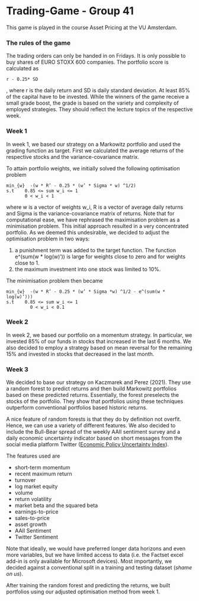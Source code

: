 # Trading-Game - Group 41
This game is played in the course Asset Pricing at the VU Amsterdam.

### The rules of the game
The trading orders can only be handed in on Fridays. It is only possible to buy shares of EURO STOXX 600 companies. The portfolio score is calculated as 
```
r - 0.25* SD
```
, where r is the daily return and SD is daily standard deviation. At least 85% of the capital have to be invested. While the winners of the game receive a small grade boost, the grade is based on the variety and complexity of employed strategies. They should reflect the lecture topics of the respective week. 

### Week 1
In week 1, we based our strategy on a Markowitz portfolio and used the grading function as target. First we calculated the average returns of the respective stocks and the variance-covariance matrix. 

To attain portfolio weights,  we initially solved the following optimisation problem 

```
min_{w}  -(w * R’ - 0.25 * (w’ * Sigma * w) ^1/2)
s.t    0.85 <= sum w_i <= 1
       0 < w_i < 1 
```

where w is a vector of weights w_i, R is a vector of average daily returns and Sigma is the variance-covariance matrix of returns. Note that for computational ease, we have rephrased the maximisation problem as a minimisation problem. This initial approach resulted in a very concentrated portfolio. As we deemed this undesirable, we decided to adjust the optimisation problem in two ways: 

1. a punishment term was added to the target function. The function e^(sum(w * log(w)’)) is large for weights close to zero and for weights close to 1. 
2. the maximum investment into one stock was limited to 10%.

The minimisation problem then became

```
min_{w}  -(w * R’ - 0.25 * (w’ * Sigma *w) ^1/2 - e^(sum(w * log(w)’)))
s.t    0.85 <= sum w_i <= 1
	     0 < w_i < 0.1 
```

### Week 2
In week 2, we based our portfolio on a momentum strategy. In particular, we invested 85% of our funds in stocks that increased in the last 6 months. We also decided to employ a strategy based on mean reversal for the remaining 15% and invested in stocks that decreased in the last month. 

### Week 3
We decided to base our strategy on Kaczmarek and Perez (2021). They use a random forest to predict returns and then build Markowitz portfolios based on these predicted returns. Essentially, the forest preselects the stocks of the portfolio. They show that portfolios using these techniques outperform conventional portfolios based historic returns. 

A nice feature of random forests is that they do by definition not overfit. Hence, we can use a variety of different features. We also decided to include the Bull-Bear spread of the weekly AAII sentiment survey and a daily economic uncertainty indicator based on short messages from the social media platform Twitter ([Economic Policy Uncertainty Index](https://www.policyuncertainty.com/twitter_uncert.html)).  

The features used are 
* short-term momentum
* recent maximum return
* turnover 
* log market equity  
* volume 
* return volatility 
* market beta and the squared beta
* earnings-to-price
* sales-to-price  
* asset growth
* AAII Sentiment
* Twitter Sentiment

Note that ideally, we would have preferred longer data horizons and even more variables, but we have limited access to data (i.e. the Factset excel add-in is only available for Microsoft devices). Most importantly, we decided against a conventional split in a training and testing dataset (*shame on us*).

After training the random forest and predicting the returns, we built portfolios using our adjusted optimisation method from week 1.

 


	
	  
